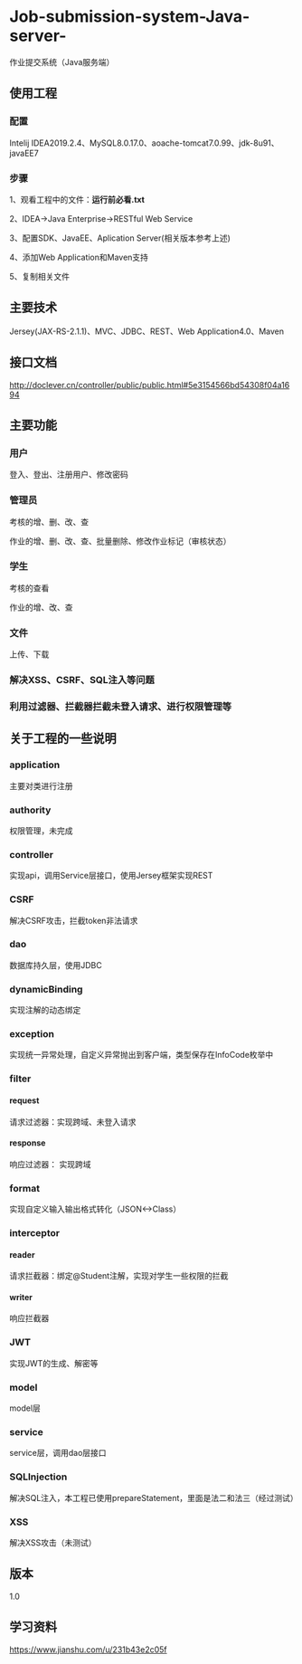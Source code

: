 # Job-submission-system-Java-server-
作业提交系统（Java服务端）

## 使用工程

### 配置

Intelij IDEA2019.2.4、MySQL8.0.17.0、aoache-tomcat7.0.99、jdk-8u91、javaEE7

### 步骤

1、观看工程中的文件：**运行前必看.txt**

2、IDEA->Java Enterprise->RESTful Web Service

3、配置SDK、JavaEE、Aplication Server(相关版本参考上述)

4、添加Web Application和Maven支持

5、复制相关文件

## 主要技术

Jersey(JAX-RS-2.1.1)、MVC、JDBC、REST、Web Application4.0、Maven

## 接口文档

http://doclever.cn/controller/public/public.html#5e3154566bd54308f04a1694

## 主要功能

### 用户

登入、登出、注册用户、修改密码

### 管理员

考核的增、删、改、查

作业的增、删、改、查、批量删除、修改作业标记（审核状态）

### 学生

考核的查看

作业的增、改、查

### 文件

上传、下载

### 解决XSS、CSRF、SQL注入等问题

### 利用过滤器、拦截器拦截未登入请求、进行权限管理等

## 关于工程的一些说明

### application

主要对类进行注册

### authority

权限管理，未完成

### controller

实现api，调用Service层接口，使用Jersey框架实现REST

### CSRF

解决CSRF攻击，拦截token非法请求

### dao

数据库持久层，使用JDBC

### dynamicBinding

实现注解的动态绑定

### exception

实现统一异常处理，自定义异常抛出到客户端，类型保存在InfoCode枚举中

### filter

#### request

请求过滤器：实现跨域、未登入请求

#### response

响应过滤器： 实现跨域

### format

实现自定义输入输出格式转化（JSON<->Class）

### interceptor

#### reader

请求拦截器：绑定@Student注解，实现对学生一些权限的拦截

#### writer

响应拦截器

### JWT

实现JWT的生成、解密等

### model

model层

### service

service层，调用dao层接口

### SQLInjection

解决SQL注入，本工程已使用prepareStatement，里面是法二和法三（经过测试）

### XSS

解决XSS攻击（未测试）

## 版本

1.0

## 学习资料

https://www.jianshu.com/u/231b43e2c05f


